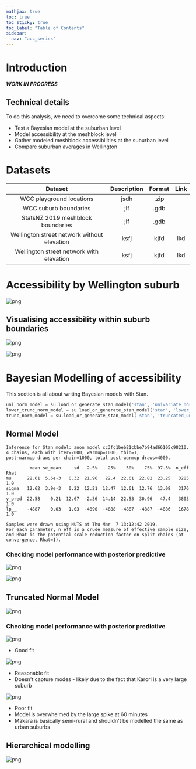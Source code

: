 ```yaml
---
mathjax: true
toc: true
toc_sticky: true
toc_label: "Table of Contents"
sidebar:
  nav: "acc_series"
---
```


# Introduction
*__WORK IN PROGRESS__*

## Technical details
To do this analysis, we need to overcome some technical aspects:
- Test a Bayesian model at the suburban level
- Model accessibility at the meshblock level
- Gather modeled meshblock accessibilities at the suburban level
- Compare suburban averages in Wellington

# Datasets

| Dataset | Description | Format | Link |
| :-----: | :---------: | :----: | :--: |
| WCC playground locations | jsdh | .zip| |
| WCC suburb boundaries | ;lf | .gdb | |
| StatsNZ 2019 meshblock boundaries | ;lf | .gdb | |
| Wellington street network without elevation | ksfj| kjfd | lkd|
| Wellington street network with elevation | ksfj| kjfd | lkd|



# Accessibility by Wellington suburb

![png](../images/2019-03-12-Modelling-accessibility-by-suburb/output_18_0.png)


## Visualising accessibility within suburb boundaries


![png](../images/2019-03-12-Modelling-accessibility-by-suburb/output_20_0.png)


![png](../images/2019-03-12-Modelling-accessibility-by-suburb/output_21_0.png)


# Bayesian Modelling of accessibility
This section is all about writing Bayesian models with Stan.


```python
uni_norm_model = su.load_or_generate_stan_model('stan', 'univariate_normal')
lower_trunc_norm_model = su.load_or_generate_stan_model('stan', 'lower_truncated_univariate_normal')
trunc_norm_model = su.load_or_generate_stan_model('stan', 'truncated_univariate_normal')

```


## Normal Model

    Inference for Stan model: anon_model_cc3fc1beb21cbbe7b94ad66105c98210.
    4 chains, each with iter=2000; warmup=1000; thin=1;
    post-warmup draws per chain=1000, total post-warmup draws=4000.

             mean se_mean     sd   2.5%    25%    50%    75%  97.5%  n_eff   Rhat
    mu      22.61  5.6e-3   0.32  21.96   22.4  22.61  22.82  23.25   3285    1.0
    sigma   12.62  3.9e-3   0.22  12.21  12.47  12.61  12.76  13.08   3176    1.0
    y_pred  22.58    0.21  12.67  -2.36  14.14  22.53  30.96   47.4   3803    1.0
    lp__    -4887    0.03   1.03  -4890  -4888  -4887  -4887  -4886   1678    1.0

    Samples were drawn using NUTS at Thu Mar  7 13:12:42 2019.
    For each parameter, n_eff is a crude measure of effective sample size,
    and Rhat is the potential scale reduction factor on split chains (at
    convergence, Rhat=1).


### Checking model performance with posterior predictive


![png](../images/2019-03-12-Modelling-accessibility-by-suburb/output_25_0.png)

![png](../images/2019-03-12-Modelling-accessibility-by-suburb/output_26_0.png)


## Truncated Normal Model

![png](../images/2019-03-12-Modelling-accessibility-by-suburb/output_31_0.png)


### Checking model performance with posterior predictive
![png](../images/2019-03-12-Modelling-accessibility-by-suburb/output_34_0.png)
- Good fit

![png](../images/2019-03-12-Modelling-accessibility-by-suburb/output_33_0.png)
 - Reasonable fit
 - Doesn't capture modes - likely due to the fact that Karori is a very large suburb

![png](../images/2019-03-12-Modelling-accessibility-by-suburb/output_35_0.png)
- Poor fit
- Model is overwhelmed by the large spike at 60 minutes
- Makara is basically semi-rural and shouldn't be modelled the same as urban suburbs


## Hierarchical modelling

![png](../images/2019-03-12-Modelling-accessibility-by-suburb/output_43_0.png)
